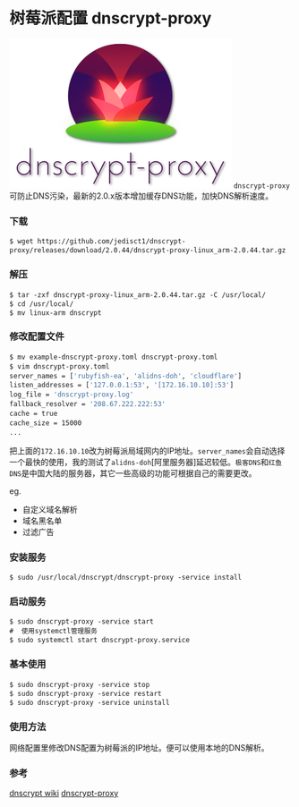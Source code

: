 # 树莓派配置 dnscrypt-proxy

![dnscrypt](/images/dnscrypt.png "Dnscrypt")
`dnscrypt-proxy`可防止DNS污染，最新的2.0.x版本增加缓存DNS功能，加快DNS解析速度。
<!--more-->
### 下载
```shell
$ wget https://github.com/jedisct1/dnscrypt-proxy/releases/download/2.0.44/dnscrypt-proxy-linux_arm-2.0.44.tar.gz
```

### 解压
```shell
$ tar -zxf dnscrypt-proxy-linux_arm-2.0.44.tar.gz -C /usr/local/
$ cd /usr/local/
$ mv linux-arm dnscrypt
```

### 修改配置文件
```sh
$ mv example-dnscrypt-proxy.toml dnscrypt-proxy.toml
$ vim dnscrypt-proxy.toml
server_names = ['rubyfish-ea', 'alidns-doh', 'cloudflare']
listen_addresses = ['127.0.0.1:53', '[172.16.10.10]:53']
log_file = 'dnscrypt-proxy.log'
fallback_resolver = '208.67.222.222:53'
cache = true
cache_size = 15000
...
```

把上面的`172.16.10.10`改为树莓派局域网内的IP地址。`server_names`会自动选择一个最快的使用，我的测试了`alidns-doh`[阿里服务器]延迟较低。`极客DNS`和`红鱼DNS`是中国大陆的服务器，其它一些高级的功能可根据自己的需要更改。

eg.

* 自定义域名解析
* 域名黑名单
* 过滤广告

### 安装服务
```shell
$ sudo /usr/local/dnscrypt/dnscrypt-proxy -service install
```

### 启动服务
```shell
$ sudo dnscrypt-proxy -service start
#  使用systemctl管理服务
$ sudo systemctl start dnscrypt-proxy.service
```

### 基本使用
```shell
$ sudo dnscrypt-proxy -service stop
$ sudo dnscrypt-proxy -service restart
$ sudo dnscrypt-proxy -service uninstall
```

### 使用方法
网络配置里修改DNS配置为树莓派的IP地址。便可以使用本地的DNS解析。

### 参考
[dnscrypt wiki](https://github.com/jedisct1/dnscrypt-proxy/wiki)
[dnscrypt-proxy](https://github.com/DNSCrypt/dnscrypt-proxy.git)


